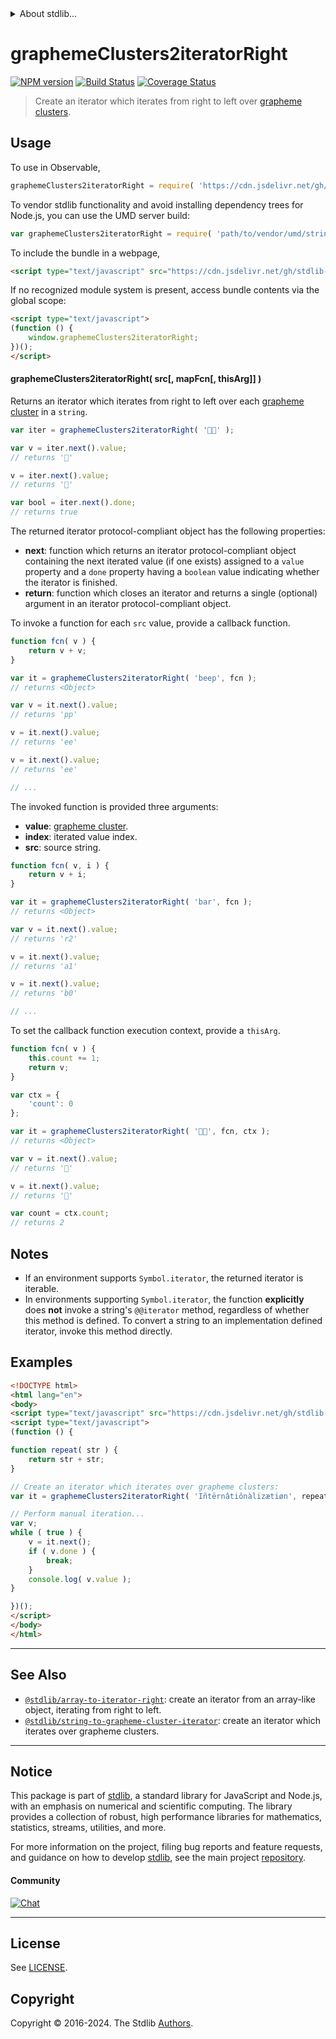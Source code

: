 <!--

@license Apache-2.0

Copyright (c) 2022 The Stdlib Authors.

Licensed under the Apache License, Version 2.0 (the "License");
you may not use this file except in compliance with the License.
You may obtain a copy of the License at

   http://www.apache.org/licenses/LICENSE-2.0

Unless required by applicable law or agreed to in writing, software
distributed under the License is distributed on an "AS IS" BASIS,
WITHOUT WARRANTIES OR CONDITIONS OF ANY KIND, either express or implied.
See the License for the specific language governing permissions and
limitations under the License.

-->


<details>
  <summary>
    About stdlib...
  </summary>
  <p>We believe in a future in which the web is a preferred environment for numerical computation. To help realize this future, we've built stdlib. stdlib is a standard library, with an emphasis on numerical and scientific computation, written in JavaScript (and C) for execution in browsers and in Node.js.</p>
  <p>The library is fully decomposable, being architected in such a way that you can swap out and mix and match APIs and functionality to cater to your exact preferences and use cases.</p>
  <p>When you use stdlib, you can be absolutely certain that you are using the most thorough, rigorous, well-written, studied, documented, tested, measured, and high-quality code out there.</p>
  <p>To join us in bringing numerical computing to the web, get started by checking us out on <a href="https://github.com/stdlib-js/stdlib">GitHub</a>, and please consider <a href="https://opencollective.com/stdlib">financially supporting stdlib</a>. We greatly appreciate your continued support!</p>
</details>

# graphemeClusters2iteratorRight

[![NPM version][npm-image]][npm-url] [![Build Status][test-image]][test-url] [![Coverage Status][coverage-image]][coverage-url] <!-- [![dependencies][dependencies-image]][dependencies-url] -->

> Create an iterator which iterates from right to left over [grapheme clusters][unicode-text-segmentation].

<!-- Section to include introductory text. Make sure to keep an empty line after the intro `section` element and another before the `/section` close. -->

<section class="intro">

</section>

<!-- /.intro -->

<!-- Package usage documentation. -->



<section class="usage">

## Usage

<!-- eslint-disable id-length -->

To use in Observable,

```javascript
graphemeClusters2iteratorRight = require( 'https://cdn.jsdelivr.net/gh/stdlib-js/string-to-grapheme-cluster-iterator-right@umd/browser.js' )
```

To vendor stdlib functionality and avoid installing dependency trees for Node.js, you can use the UMD server build:

```javascript
var graphemeClusters2iteratorRight = require( 'path/to/vendor/umd/string-to-grapheme-cluster-iterator-right/index.js' )
```

To include the bundle in a webpage,

```html
<script type="text/javascript" src="https://cdn.jsdelivr.net/gh/stdlib-js/string-to-grapheme-cluster-iterator-right@umd/browser.js"></script>
```

If no recognized module system is present, access bundle contents via the global scope:

```html
<script type="text/javascript">
(function () {
    window.graphemeClusters2iteratorRight;
})();
</script>
```

#### graphemeClusters2iteratorRight( src\[, mapFcn\[, thisArg]] )

Returns an iterator which iterates from right to left over each [grapheme cluster][unicode-text-segmentation] in a `string`.

<!-- eslint-disable id-length -->

```javascript
var iter = graphemeClusters2iteratorRight( '🌷🍕' );

var v = iter.next().value;
// returns '🍕'

v = iter.next().value;
// returns '🌷'

var bool = iter.next().done;
// returns true
```

The returned iterator protocol-compliant object has the following properties:

-   **next**: function which returns an iterator protocol-compliant object containing the next iterated value (if one exists) assigned to a `value` property and a `done` property having a `boolean` value indicating whether the iterator is finished.
-   **return**: function which closes an iterator and returns a single (optional) argument in an iterator protocol-compliant object.

To invoke a function for each `src` value, provide a callback function.

<!-- eslint-disable id-length -->

```javascript
function fcn( v ) {
    return v + v;
}

var it = graphemeClusters2iteratorRight( 'beep', fcn );
// returns <Object>

var v = it.next().value;
// returns 'pp'

v = it.next().value;
// returns 'ee'

v = it.next().value;
// returns 'ee'

// ...
```

The invoked function is provided three arguments:

-   **value**: [grapheme cluster][unicode-text-segmentation].
-   **index**: iterated value index.
-   **src**: source string.

<!-- eslint-disable id-length -->

```javascript
function fcn( v, i ) {
    return v + i;
}

var it = graphemeClusters2iteratorRight( 'bar', fcn );
// returns <Object>

var v = it.next().value;
// returns 'r2'

v = it.next().value;
// returns 'a1'

v = it.next().value;
// returns 'b0'

// ...
```

To set the callback function execution context, provide a `thisArg`.

<!-- eslint-disable id-length -->

```javascript
function fcn( v ) {
    this.count += 1;
    return v;
}

var ctx = {
    'count': 0
};

var it = graphemeClusters2iteratorRight( '🌷🍕', fcn, ctx );
// returns <Object>

var v = it.next().value;
// returns '🍕'

v = it.next().value;
// returns '🌷'

var count = ctx.count;
// returns 2
```

</section>

<!-- /.usage -->

<!-- Package usage notes. Make sure to keep an empty line after the `section` element and another before the `/section` close. -->

<section class="notes">

## Notes

-   If an environment supports `Symbol.iterator`, the returned iterator is iterable.
-   In environments supporting `Symbol.iterator`, the function **explicitly** does **not** invoke a string's `@@iterator` method, regardless of whether this method is defined. To convert a string to an implementation defined iterator, invoke this method directly.

</section>

<!-- /.notes -->

<!-- Package usage examples. -->

<section class="examples">

## Examples

<!-- eslint no-undef: "error" -->

<!-- eslint-disable id-length -->

```html
<!DOCTYPE html>
<html lang="en">
<body>
<script type="text/javascript" src="https://cdn.jsdelivr.net/gh/stdlib-js/string-to-grapheme-cluster-iterator-right@umd/browser.js"></script>
<script type="text/javascript">
(function () {

function repeat( str ) {
    return str + str;
}

// Create an iterator which iterates over grapheme clusters:
var it = graphemeClusters2iteratorRight( 'Iñtërnâtiônàlizætiøn', repeat );

// Perform manual iteration...
var v;
while ( true ) {
    v = it.next();
    if ( v.done ) {
        break;
    }
    console.log( v.value );
}

})();
</script>
</body>
</html>
```

</section>

<!-- /.examples -->

<!-- Section to include cited references. If references are included, add a horizontal rule *before* the section. Make sure to keep an empty line after the `section` element and another before the `/section` close. -->

<section class="references">

</section>

<!-- /.references -->

<!-- Section for related `stdlib` packages. Do not manually edit this section, as it is automatically populated. -->

<section class="related">

* * *

## See Also

-   <span class="package-name">[`@stdlib/array-to-iterator-right`][@stdlib/array/to-iterator-right]</span><span class="delimiter">: </span><span class="description">create an iterator from an array-like object, iterating from right to left.</span>
-   <span class="package-name">[`@stdlib/string-to-grapheme-cluster-iterator`][@stdlib/string/to-grapheme-cluster-iterator]</span><span class="delimiter">: </span><span class="description">create an iterator which iterates over grapheme clusters.</span>

</section>

<!-- /.related -->

<!-- Section for all links. Make sure to keep an empty line after the `section` element and another before the `/section` close. -->


<section class="main-repo" >

* * *

## Notice

This package is part of [stdlib][stdlib], a standard library for JavaScript and Node.js, with an emphasis on numerical and scientific computing. The library provides a collection of robust, high performance libraries for mathematics, statistics, streams, utilities, and more.

For more information on the project, filing bug reports and feature requests, and guidance on how to develop [stdlib][stdlib], see the main project [repository][stdlib].

#### Community

[![Chat][chat-image]][chat-url]

---

## License

See [LICENSE][stdlib-license].


## Copyright

Copyright &copy; 2016-2024. The Stdlib [Authors][stdlib-authors].

</section>

<!-- /.stdlib -->

<!-- Section for all links. Make sure to keep an empty line after the `section` element and another before the `/section` close. -->

<section class="links">

[npm-image]: http://img.shields.io/npm/v/@stdlib/string-to-grapheme-cluster-iterator-right.svg
[npm-url]: https://npmjs.org/package/@stdlib/string-to-grapheme-cluster-iterator-right

[test-image]: https://github.com/stdlib-js/string-to-grapheme-cluster-iterator-right/actions/workflows/test.yml/badge.svg?branch=v0.2.1
[test-url]: https://github.com/stdlib-js/string-to-grapheme-cluster-iterator-right/actions/workflows/test.yml?query=branch:v0.2.1

[coverage-image]: https://img.shields.io/codecov/c/github/stdlib-js/string-to-grapheme-cluster-iterator-right/main.svg
[coverage-url]: https://codecov.io/github/stdlib-js/string-to-grapheme-cluster-iterator-right?branch=main

<!--

[dependencies-image]: https://img.shields.io/david/stdlib-js/string-to-grapheme-cluster-iterator-right.svg
[dependencies-url]: https://david-dm.org/stdlib-js/string-to-grapheme-cluster-iterator-right/main

-->

[chat-image]: https://img.shields.io/gitter/room/stdlib-js/stdlib.svg
[chat-url]: https://app.gitter.im/#/room/#stdlib-js_stdlib:gitter.im

[stdlib]: https://github.com/stdlib-js/stdlib

[stdlib-authors]: https://github.com/stdlib-js/stdlib/graphs/contributors

[umd]: https://github.com/umdjs/umd
[es-module]: https://developer.mozilla.org/en-US/docs/Web/JavaScript/Guide/Modules

[deno-url]: https://github.com/stdlib-js/string-to-grapheme-cluster-iterator-right/tree/deno
[deno-readme]: https://github.com/stdlib-js/string-to-grapheme-cluster-iterator-right/blob/deno/README.md
[umd-url]: https://github.com/stdlib-js/string-to-grapheme-cluster-iterator-right/tree/umd
[umd-readme]: https://github.com/stdlib-js/string-to-grapheme-cluster-iterator-right/blob/umd/README.md
[esm-url]: https://github.com/stdlib-js/string-to-grapheme-cluster-iterator-right/tree/esm
[esm-readme]: https://github.com/stdlib-js/string-to-grapheme-cluster-iterator-right/blob/esm/README.md
[branches-url]: https://github.com/stdlib-js/string-to-grapheme-cluster-iterator-right/blob/main/branches.md

[stdlib-license]: https://raw.githubusercontent.com/stdlib-js/string-to-grapheme-cluster-iterator-right/main/LICENSE

[unicode-text-segmentation]: http://www.unicode.org/reports/tr29/

<!-- <related-links> -->

[@stdlib/array/to-iterator-right]: https://github.com/stdlib-js/array-to-iterator-right/tree/umd

[@stdlib/string/to-grapheme-cluster-iterator]: https://github.com/stdlib-js/string-to-grapheme-cluster-iterator/tree/umd

<!-- </related-links> -->

</section>

<!-- /.links -->
